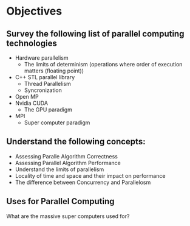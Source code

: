 # Objectives

## Survey the following list of parallel computing technologies

* Hardware parallelism
    * The limits of determinism (operations where order of execution matters (floating point))
* C++ STL parallel library
    * Thread Parallelism
    * Syncronization
* Open MP
* Nvidia CUDA
    * The GPU paradigm
* MPI
    * Super computer paradigm

## Understand the following concepts:

* Assessing Paralle Algorithm Correctness
* Assessing Parallel Algorithm Performance
* Understand the limits of parallelism
* Locality of time and space and their impact on performance
* The difference between Concurrency and Parallelosm


## Uses for Parallel Computing

What are the massive super computers used for?

